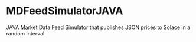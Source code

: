 # MDFeedSimulatorJAVA
JAVA Market Data Feed Simulator that publishes JSON prices to Solace in a random interval
